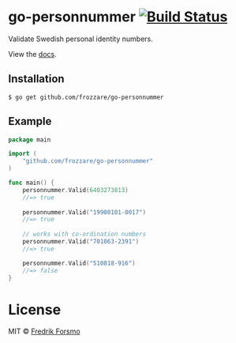 # go-personnummer [![Build Status](https://travis-ci.org/frozzare/go-personnummer.svg?branch=master)](https://travis-ci.org/frozzare/go-personnummer)

 Validate Swedish personal identity numbers.

 View the [docs](http://godoc.org/github.com/frozzare/go-personnummer).

## Installation

```
$ go get github.com/frozzare/go-personnummer
```

## Example

```go
package main

import (
	"github.com/frozzare/go-personnummer"
)

func main() {
	personnummer.Valid(6403273813)
	//=> true
	
	personnummer.Valid("19900101-0017")
	//=> true
	
	// works with co-ordination numbers
	personnummer.Valid("701063-2391")
	//=> true

	personnummer.Valid("510818-916")
	//=> false
}
```

# License

MIT © [Fredrik Forsmo](https://github.com/frozzare)
